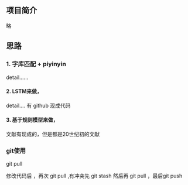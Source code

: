 ## 项目简介

略

## 思路

### 1. 字库匹配 + piyinyin

detail......

#### 2. LSTM来做，

detail.... 有 github 现成代码

#### 3. 基于规则模型来做，

文献有现成的，但是都是20世纪初的文献



### git使用

git pull

修改代码后 ，再次 git pull ,有冲突先 git stash 然后再 git pull ，最后git push
